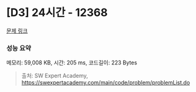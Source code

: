 # [D3] 24시간 - 12368 

[문제 링크](https://swexpertacademy.com/main/code/problem/problemDetail.do?contestProbId=AXsEBlLqedsDFARX) 

### 성능 요약

메모리: 59,008 KB, 시간: 205 ms, 코드길이: 223 Bytes



> 출처: SW Expert Academy, https://swexpertacademy.com/main/code/problem/problemList.do